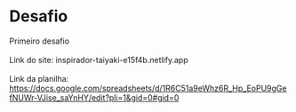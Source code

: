 # Desafio
 Primeiro desafio  <br> <br>
Link do site:  inspirador-taiyaki-e15f4b.netlify.app  <br> <br>
Link da planilha: https://docs.google.com/spreadsheets/d/1R6C51a9eWhz6R_Hp_EoPU9gGefNUWr-VJise_saYnHY/edit?pli=1&gid=0#gid=0
